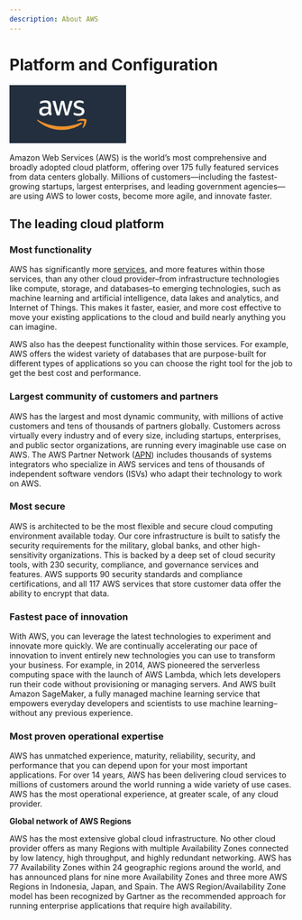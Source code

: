 ```yaml
---
description: About AWS
---
```


# Platform and Configuration

![](../../.gitbook/assets/tu-pian-1.png) 

Amazon Web Services \(AWS\) is the world’s most comprehensive and broadly adopted cloud platform, offering over 175 fully featured services from data centers globally. Millions of customers—including the fastest-growing startups, largest enterprises, and leading government agencies—are using AWS to lower costs, become more agile, and innovate faster.

## The leading cloud platform <a id="The_leading_cloud_platform"></a>

### Most functionality <a id="Most_functionality"></a>

AWS has significantly more [services](https://aws.amazon.com/products/?pg=WIAWS-mstf), and more features within those services, than any other cloud provider–from infrastructure technologies like compute, storage, and databases–to emerging technologies, such as machine learning and artificial intelligence, data lakes and analytics, and Internet of Things. This makes it faster, easier, and more cost effective to move your existing applications to the cloud and build nearly anything you can imagine.

AWS also has the deepest functionality within those services. For example, AWS offers the widest variety of databases that are purpose-built for different types of applications so you can choose the right tool for the job to get the best cost and performance.

### Largest community of customers and partners <a id="Largest_community_of_customers_and_partners"></a>

AWS has the largest and most dynamic community, with millions of active customers and tens of thousands of partners globally. Customers across virtually every industry and of every size, including startups, enterprises, and public sector organizations, are running every imaginable use case on AWS. The AWS Partner Network \([APN](https://aws.amazon.com/partners/?pg=WIAWS-cstp)\) includes thousands of systems integrators who specialize in AWS services and tens of thousands of independent software vendors \(ISVs\) who adapt their technology to work on AWS. 

### Most secure <a id="Most_secure"></a>

AWS is architected to be the most flexible and secure cloud computing environment available today. Our core infrastructure is built to satisfy the security requirements for the military, global banks, and other high-sensitivity organizations. This is backed by a deep set of cloud security tools, with 230 security, compliance, and governance services and features. AWS supports 90 security standards and compliance certifications, and all 117 AWS services that store customer data offer the ability to encrypt that data.

### Fastest pace of innovation <a id="Fastest_pace_of_innovation"></a>

With AWS, you can leverage the latest technologies to experiment and innovate more quickly. We are continually accelerating our pace of innovation to invent entirely new technologies you can use to transform your business. For example, in 2014, AWS pioneered the serverless computing space with the launch of AWS Lambda, which lets developers run their code without provisioning or managing servers. And AWS built Amazon SageMaker, a fully managed machine learning service that empowers everyday developers and scientists to use machine learning–without any previous experience.

###  Most proven operational expertise <a id="Most_proven_operational_expertise"></a>

AWS has unmatched experience, maturity, reliability, security, and performance that you can depend upon for your most important applications. For over 14 years, AWS has been delivering cloud services to millions of customers around the world running a wide variety of use cases. AWS has the most operational experience, at greater scale, of any cloud provider.

**Global network of AWS Regions**

AWS has the most extensive global cloud infrastructure. No other cloud provider offers as many Regions with multiple Availability Zones connected by low latency, high throughput, and highly redundant networking. AWS has 77 Availability Zones within 24 geographic regions around the world, and has announced plans for nine more Availability Zones and three more AWS Regions in Indonesia, Japan, and Spain. The AWS Region/Availability Zone model has been recognized by Gartner as the recommended approach for running enterprise applications that require high availability.

